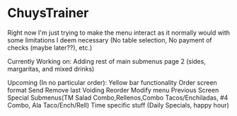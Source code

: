 # ChuysTrainer
Right now I'm just trying to make the menu interact as it normally would with some limitations I deem necessary
(No table selection, No payment of checks (maybe later??), etc.) 

Currently Working on:
Adding rest of main submenus page 2 (sides, margaritas, and mixed drinks)

Upcoming (In no particular order):
Yellow bar functionality
Order screen format
Send
Remove last
Voiding
Reorder
Modify menu
Previous Screen
Special Submenus(TM Salad Combo,Rellenos,Combo Tacos/Enchiladas, #4 Combo, Ala Taco/Ench/Rell)
Time specific stuff (Daily Specials, happy hour)